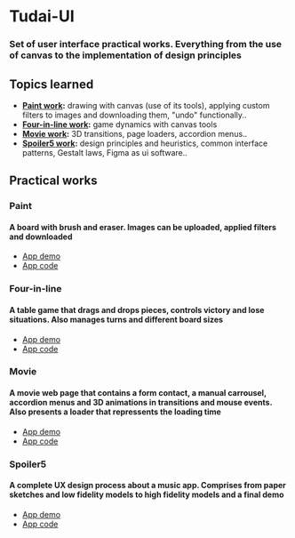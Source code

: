 # Tudai-UI
### Set of user interface practical works. Everything from the use of canvas to the implementation of design principles
## Topics learned
- **[Paint work](#paint):** drawing with canvas (use of its tools), applying custom filters to images and downloading them, "undo" functionally.. 
- **[Four-in-line work](#four-in-line):** game dynamics with canvas tools
- **[Movie work](#movie):** 3D transitions, page loaders, accordion menus..
- **[Spoiler5 work](#spoiler5):** design principles and heuristics, common interface patterns, Gestalt laws, Figma as ui software..
## Practical works
### Paint
#### A board with brush and eraser. Images can be uploaded, applied filters and downloaded
- [App demo](https://juanpiPereira.github.io/Tudai-UI/TPE-PaintApp)
- [App code](./TPE-PaintApp)
### Four-in-line
#### A table game that drags and drops pieces, controls victory and lose situations. Also manages turns and different board sizes 
- [App demo](https://juanpiPereira.github.io/Tudai-UI/TPE-FourInLine)
- [App code](./TPE-FourInLine)
### Movie
#### A movie web page that contains a form contact, a manual carrousel, accordion menus and 3D animations in transitions and mouse events. Also presents a loader that repressents the loading time
- [App demo](https://juanpiPereira.github.io/Tudai-UI/TPE-Movie)
- [App code](./TPE-Movie)
### Spoiler5
#### A complete UX design process about a music app. Comprises from paper sketches and low fidelity models to high fidelity models and a final demo
- [App demo](https://juanpiPereira.github.io/Tudai-UI/TPE-Spoiler5-p1)
- [App code](./TPE-Spoiler5-p1)
